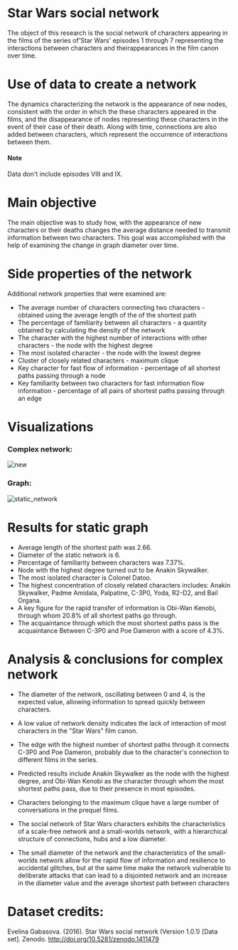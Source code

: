 # Star Wars social network
The object of this research is the social network of characters appearing in the films of the series of'Star Wars' episodes 1 through 7 representing the interactions between characters and theirappearances in the film canon over time.

# Use of data to create a network
The dynamics characterizing the network is the appearance of new nodes, consistent with the order in which the these characters appeared in the films, and the disappearance of nodes representing these characters in the event of their case of their death. 
Along with time, connections are also added between characters, which represent the occurrence of interactions between them.

#### Note
Data don't include episodes VIII and IX.

# Main objective
The main objective was to study how, with the appearance of new characters or their deaths changes the average distance needed to transmit information between two characters. This goal was accomplished with the help of examining the change in graph diameter over time.

# Side properties of the network
Additional network properties that were examined are:
- The average number of characters connecting two characters - obtained using the average length of the of the shortest path
- The percentage of familiarity between all characters - a quantity obtained by calculating the density of the network
- The character with the highest number of interactions with other characters - the node with the highest degree
- The most isolated character - the node with the lowest degree
- Cluster of closely related characters - maximum clique
- Key character for fast flow of information - percentage of all shortest paths passing through a node
- Key familiarity between two characters for fast information flow information - percentage of all pairs of shortest paths passing through an edge

# Visualizations

### Complex network:

![new](https://github.com/plmrr/star-wars-social-network/assets/130595899/869f3538-be77-48dd-b50c-25f61bf73e41)

### Graph: 

![static_network](https://github.com/plmrr/star-wars-social-network/assets/130595899/979b7c3f-6b2d-45dc-bc05-9c5bc423b781)

# Results for static graph
- Average length of the shortest path was 2.66.
- Diameter of the static network is 6.
- Percentage of familiarity between characters was 7.37%.
- Node with the highest degree turned out to be Anakin Skywalker.
- The most isolated character is Colonel Datoo.
- The highest concentration of closely related characters includes: Anakin Skywalker, Padme Amidala, Palpatine, C-3P0, Yoda, R2-D2, and Bail Organa.
- A key figure for the rapid transfer of information is Obi-Wan Kenobi, through whom 20.8% of all shortest paths go through.
- The acquaintance through which the most shortest paths pass is the acquaintance Between C-3P0 and Poe Dameron with a score of 4.3%.

# Analysis & conclusions for complex network
- The diameter of the network, oscillating between 0 and 4, is the expected value, allowing information to spread quickly between characters.

- A low value of network density indicates the lack of interaction of most characters in the "Star Wars" film canon.

- The edge with the highest number of shortest paths through it connects C-3P0 and Poe Dameron, probably due to the character's connection to different films in the series.

- Predicted results include Anakin Skywalker as the node with the highest degree, and Obi-Wan Kenobi as the character through whom the most shortest paths pass, due to their presence in most episodes.

- Characters belonging to the maximum clique have a large number of conversations in the prequel films.

- The social network of Star Wars characters exhibits the characteristics of a scale-free network and a small-worlds network, with a hierarchical structure of connections, hubs and a low diameter.

- The small diameter of the network and the characteristics of the small-worlds network allow for the rapid flow of information and resilience to accidental glitches, but at the same time make the network vulnerable to deliberate attacks that can lead to a disjointed network and an increase in the diameter value and the average shortest path between characters

# Dataset credits: 
Evelina Gabasova. (2016). Star Wars social network (Version 1.0.1) [Data set]. Zenodo. http://doi.org/10.5281/zenodo.1411479
